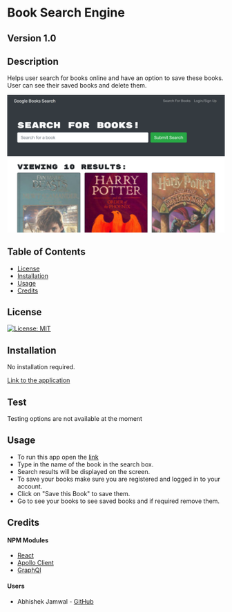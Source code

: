 # Book Search Engine
## Version 1.0
## Description
Helps user search for books online and have an option to save these books. User can see their saved books and delete them. 

![Preview](./client/src/assets/homepage.png)

## Table of Contents
* [License](#license)
* [Installation](#installation)
* [Usage](#usage)
* [Credits](#credits)

## License
[![License: MIT](https://img.shields.io/badge/License-MIT-yellow.svg)](https://opensource.org/licenses/MIT)

## Installation
No installation required. 

[Link to the application](https://pure-taiga-78203.herokuapp.com/)

## Test
Testing options are not available at the moment

## Usage
* To run this app open the [link](https://pure-taiga-78203.herokuapp.com/)
* Type in the name of the book in the search box. 
* Search results will be displayed on the screen. 
* To save your books make sure you are registered and logged in to your account. 
* Click on "Save this Book" to save them.
* Go to see your books to see saved books and if required remove them.

## Credits
#### NPM Modules
* [React](https://reactjs.org/)
* [Apollo Client](https://www.npmjs.com/package/@apollo/client)
* [GraphQl](https://graphql.org/)

#### Users
* Abhishek Jamwal - [GitHub](https://github.com/jamwalab)